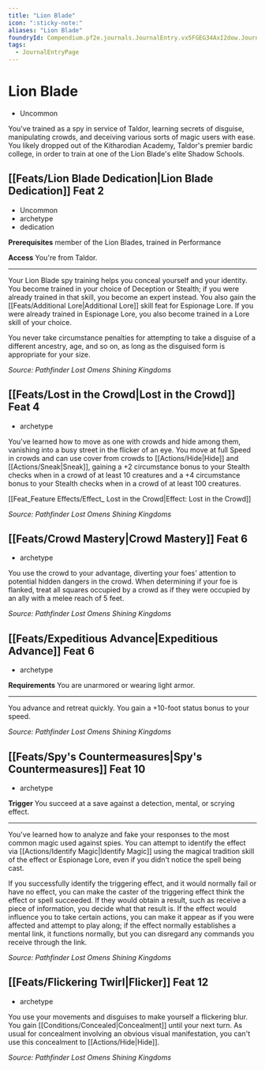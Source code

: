 ```yaml
---
title: "Lion Blade"
icon: ":sticky-note:"
aliases: "Lion Blade"
foundryId: Compendium.pf2e.journals.JournalEntry.vx5FGEG34AxI2dow.JournalEntryPage.COTDddn4psjIoWry
tags:
  - JournalEntryPage
---
```


# Lion Blade
*   Uncommon

You've trained as a spy in service of Taldor, learning secrets of disguise, manipulating crowds, and deceiving various sorts of magic users with ease. You likely dropped out of the Kitharodian Academy, Taldor's premier bardic college, in order to train at one of the Lion Blade's elite Shadow Schools.

## [[Feats/Lion Blade Dedication|Lion Blade Dedication]] Feat 2

*   Uncommon
*   archetype
*   dedication

**Prerequisites** member of the Lion Blades, trained in Performance

**Access** You're from Taldor.

* * *

Your Lion Blade spy training helps you conceal yourself and your identity. You become trained in your choice of Deception or Stealth; if you were already trained in that skill, you become an expert instead. You also gain the [[Feats/Additional Lore|Additional Lore]] skill feat for Espionage Lore. If you were already trained in Espionage Lore, you also become trained in a Lore skill of your choice.

You never take circumstance penalties for attempting to take a disguise of a different ancestry, age, and so on, as long as the disguised form is appropriate for your size.

_Source: Pathfinder Lost Omens Shining Kingdoms_

## [[Feats/Lost in the Crowd|Lost in the Crowd]] Feat 4

*   archetype

You've learned how to move as one with crowds and hide among them, vanishing into a busy street in the flicker of an eye. You move at full Speed in crowds and can use cover from crowds to [[Actions/Hide|Hide]] and [[Actions/Sneak|Sneak]], gaining a +2 circumstance bonus to your Stealth checks when in a crowd of at least 10 creatures and a +4 circumstance bonus to your Stealth checks when in a crowd of at least 100 creatures.

[[Feat_Feature Effects/Effect_ Lost in the Crowd|Effect: Lost in the Crowd]]

_Source: Pathfinder Lost Omens Shining Kingdoms_

## [[Feats/Crowd Mastery|Crowd Mastery]] Feat 6

*   archetype

You use the crowd to your advantage, diverting your foes' attention to potential hidden dangers in the crowd. When determining if your foe is flanked, treat all squares occupied by a crowd as if they were occupied by an ally with a melee reach of 5 feet.

_Source: Pathfinder Lost Omens Shining Kingdoms_

## [[Feats/Expeditious Advance|Expeditious Advance]] Feat 6

*   archetype

**Requirements** You are unarmored or wearing light armor.

* * *

You advance and retreat quickly. You gain a +10-foot status bonus to your speed.

_Source: Pathfinder Lost Omens Shining Kingdoms_

## [[Feats/Spy's Countermeasures|Spy's Countermeasures]] Feat 10

*   archetype

**Trigger** You succeed at a save against a detection, mental, or scrying effect.

* * *

You've learned how to analyze and fake your responses to the most common magic used against spies. You can attempt to identify the effect via [[Actions/Identify Magic|Identify Magic]] using the magical tradition skill of the effect or Espionage Lore, even if you didn't notice the spell being cast.

If you successfully identify the triggering effect, and it would normally fail or have no effect, you can make the caster of the triggering effect think the effect or spell succeeded. If they would obtain a result, such as receive a piece of information, you decide what that result is. If the effect would influence you to take certain actions, you can make it appear as if you were affected and attempt to play along; if the effect normally establishes a mental link, it functions normally, but you can disregard any commands you receive through the link.

_Source: Pathfinder Lost Omens Shining Kingdoms_

## [[Feats/Flickering Twirl|Flicker]] Feat 12

*   archetype

You use your movements and disguises to make yourself a flickering blur. You gain [[Conditions/Concealed|Concealment]] until your next turn. As usual for concealment involving an obvious visual manifestation, you can't use this concealment to [[Actions/Hide|Hide]].

_Source: Pathfinder Lost Omens Shining Kingdoms_